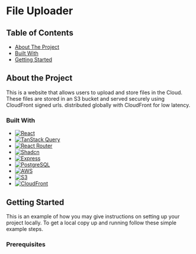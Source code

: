 # File Uploader

## Table of Contents
- [About The Project](#-about-the-project)
- [Built With](#-built-with)
- [Getting Started](#-getting-started)

## About the Project

This is a website that allows users to upload and store files in the Cloud. These files are stored in an S3 bucket and served securely using CloudFront signed urls. distributed globally with CloudFront for low latency.

### Built With

* [![React][React.js]][React-url]
* [![TanStack Query][Tanstack-query]][Tanstack-url]
* [![React Router][React-router]][React-router-url]
* [![Shadcn][Shadcn]][Shadcn-url]
* [![Express][Express.js]][Express-url]
* [![PostgreSQL][PostgreSQL]][Postgres-url]
* [![AWS][AWS]][AWS-url]
* [![S3][S3]][S3-url]
* [![CloudFront][CloudFront]][CloudFront-url]

## Getting Started

This is an example of how you may give instructions on setting up your project locally.
To get a local copy up and running follow these simple example steps.

### Prerequisites

<!-- MARKDOWN LINKS & IMAGES -->
<!-- https://www.markdownguide.org/basic-syntax/#reference-style-links -->
[React.js]: https://img.shields.io/badge/React-20232A?style=for-the-badge&logo=react&logoColor=61DAFB
[React-url]: https://reactjs.org/
[Tanstack-query]: https://img.shields.io/badge/TanStack%20Query-FF4154?style=for-the-badge&logo=react-query&logoColor=white
[Tanstack-url]: https://tanstack.com/query
[React-router]: https://img.shields.io/badge/React%20Router-CA4245?style=for-the-badge&logo=react-router&logoColor=white
[React-router-url]: https://reactrouter.com/
[Express.js]: https://img.shields.io/badge/Express.js-404D59?style=for-the-badge
[Express-url]: https://expressjs.com/
[PostgreSQL]: https://img.shields.io/badge/PostgreSQL-336791?style=for-the-badge&logo=postgresql&logoColor=white
[Postgres-url]: https://www.postgresql.org/
[AWS]: https://img.shields.io/badge/AWS-232F3E?style=for-the-badge&logo=amazon-aws&logoColor=white
[AWS-url]: https://aws.amazon.com/
[S3]: https://img.shields.io/badge/S3-569A31?style=for-the-badge&logo=amazon-s3&logoColor=white
[S3-url]: https://aws.amazon.com/s3/
[CloudFront]: https://img.shields.io/badge/CloudFront-FF9900?style=for-the-badge&logo=amazon-cloudfront&logoColor=white
[CloudFront-url]: https://aws.amazon.com/cloudfront/
[Shadcn]: https://img.shields.io/badge/Shadcn-F2E7FE?style=for-the-badge&logoColor=white
[Shadcn-url]: https://shadcn.dev/
